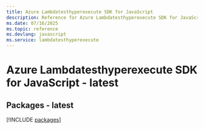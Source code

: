 ```yaml
---
title: Azure Lambdatesthyperexecute SDK for JavaScript
description: Reference for Azure Lambdatesthyperexecute SDK for JavaScript
ms.date: 07/16/2025
ms.topic: reference
ms.devlang: javascript
ms.service: lambdatesthyperexecute
---
```

# Azure Lambdatesthyperexecute SDK for JavaScript - latest
## Packages - latest
[!INCLUDE [packages](lambdatesthyperexecute-index.md)]